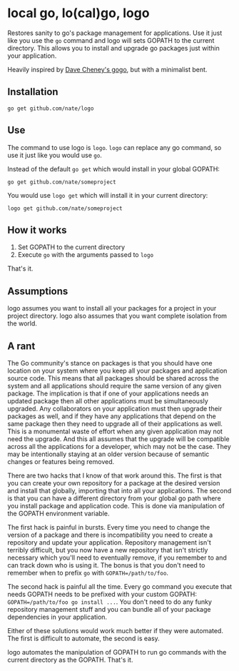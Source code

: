 # local go, lo(cal)go, logo

Restores sanity to go's package management for applications. Use it just like you use the `go` command and logo will sets GOPATH to the current directory. This allows you to install and upgrade go packages just within your application.

Heavily inspired by [Dave Cheney's gogo](https://github.com/davecheney/gogo), but with a minimalist bent.

## Installation

`go get github.com/nate/logo`

## Use

The command to use logo is `logo`. `logo` can replace any go command, so use it just like you would use `go`.

Instead of the default `go get` which would install in your global GOPATH:

`go get github.com/nate/someproject`

You would use `logo get` which will install it in your current directory:

`logo get github.com/nate/someproject`

## How it works

1. Set GOPATH to the current directory
2. Execute `go` with the arguments passed to `logo`

That's it.

## Assumptions

logo assumes you want to install all your packages for a project in your project directory. logo also assumes that you want complete isolation from the world.

## A rant

The Go community's stance on packages is that you should have one location on your system where you keep all your packages and application source code. This means that all packages should be shared across the system and all applications should require the same version of any given package. The implication is that if one of your applications needs an updated package then all other applications must be simultaneously upgraded. Any collaborators on your application must then upgrade their packages as well, and if they have any applications that depend on the same package then they need to upgrade all of their applications as well. This is a monumental waste of effort when any given application may not need the upgrade. And this all assumes that the upgrade will be compatible across all the applications for a developer, which may not be the case. They may be intentionally staying at an older version because of semantic changes or features being removed.

There are two hacks that I know of that work around this. The first is that you can create your own repository for a package at the desired version and install that globally, importing that into all your applications. The second is that you can have a different directory from your global go path where you install package and application code. This is done via manipulation of the GOPATH environment variable.

The first hack is painful in bursts. Every time you need to change the version of a package and there is incompatibility you need to create a repository and update your application. Repository management isn't terribly difficult, but you now have a new repository that isn't strictly necessary which you'll need to eventually remove, if you remember to and can track down who is using it. The bonus is that you don't need to remember when to prefix `go` with `GOPATH=/path/to/foo`.

The second hack is painful all the time. Every go command you execute that needs GOPATH needs to be prefixed with your custom GOPATH: `GOPATH=/path/to/foo go install ...`. You don't need to do any funky repository management stuff and you can bundle all of your package dependencies in your application.

Either of these solutions would work much better if they were automated. The first is difficult to automate, the second is easy.

logo automates the manipulation of GOPATH to run go commands with the current directory as the GOPATH. That's it.
